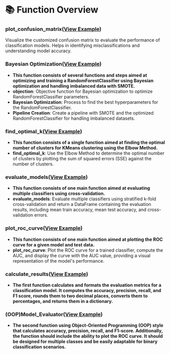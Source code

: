 #  📚 Function Overview

### plot_confusion_matrix([View Example](https://github.com/Eric-Chung-0511/Learning-Record/blob/main/General%20Helpers/Examples/plot_confusion_matrix_example.ipynb))
Visualize the customized confusion matrix to evaluate the performance of classification models. Helps in identifying misclassifications and understanding model accuracy.

### Bayesian Optimization([View Example](https://github.com/Eric-Chung-0511/Learning-Record/blob/main/Data%20Science%20Projects/Loan%20Prediction/Loan%20Prediction%20_Eric.ipynb))
- **This function consists of several functions and steps aimed at optimizing and training a RandomForestClassifier using Bayesian optimization and handling imbalanced data with SMOTE.**
- **objection**: Objective function for Bayesian optimization to optimize RandomForestClassifier parameters.
- **Bayesian Optimization**: Process to find the best hyperparameters for the RandomForestClassifier.
- **Pipeline Creation**: Create a pipeline with SMOTE and the optimized RandomForestClassifier for handling imbalanced datasets.

### find_optimal_k([View Example](https://github.com/Eric-Chung-0511/Learning-Record/blob/main/Data%20Science%20Projects/E-Commerce/E-Commerce%20Cluster%20_Eric.ipynb))
- **This function consists of a single function aimed at finding the optimal number of clusters for KMeans clustering using the Elbow Method.**
- **find_optimal_k**: Use the Elbow Method to determine the optimal number of clusters by plotting the sum of squared errors (SSE) against the number of clusters.

### evaluate_models([View Example](https://github.com/Eric-Chung-0511/Learning-Record/blob/main/Data%20Science%20Projects/Music%20Genre/Music%20Classification_Eric.ipynb))
- **This function consists of one main function aimed at evaluating multiple classifiers using cross-validation.**
- **evaluate_models**: Evaluate multiple classifiers using stratified k-fold cross-validation and return a DataFrame containing the evaluation results, including mean train accuracy, mean test accuracy, and cross-validation errors.

### plot_roc_curve([View Example](https://github.com/Eric-Chung-0511/Learning-Record/blob/main/Data%20Science%20Projects/Loan%20Prediction/Loan%20Prediction%20_Eric.ipynb))
- **This function consists of one main function aimed at plotting the ROC curve for a given model and test data.**
- **plot_roc_curve**: Plot the ROC curve for a trained classifier, compute the AUC, and display the curve with the AUC value, providing a visual representation of the model's performance.

### calculate_results([View Example](https://github.com/Eric-Chung-0511/Learning-Record/blob/main/Data%20Science%20Projects/SkimLit/SkimLit_Project_RoBERTa_02.ipynb))
- **The first function calculates and formats the evaluation metrics for a classification model. It computes the accuracy, precision, recall, and F1 score, rounds them to two decimal places, converts them to percentages, and returns them in a dictionary.**

  
### (OOP)Model_Evaluator([View Example](https://github.com/Eric-Chung-0511/Learning-Record/blob/main/Data%20Science%20Projects/Credit%20Score%20Classification/Credit_Score_Classification_Eric_Final00.ipynb))
- **The second function using Object-Oriented Programming (OOP) style that calculates accuracy, precision, recall, and F1-score. Additionally, the function should include the ability to plot the ROC curve. It should be designed for multiple classes and be easily adaptable for binary classification scenarios.**






